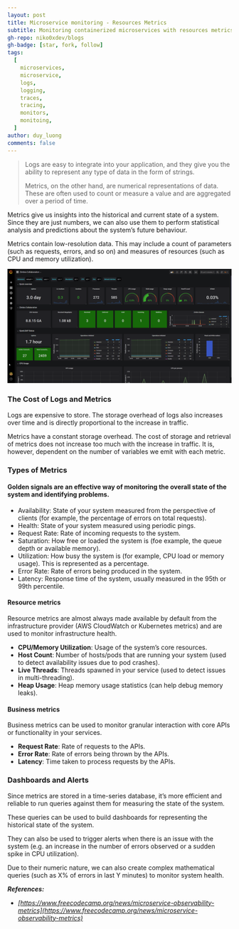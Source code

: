 ```yaml
---
layout: post
title: Microservice monitoring - Resources Metrics
subtitle: Monitoring containerized microservices with resources metrics.
gh-repo: niko0xdev/blogs
gh-badge: [star, fork, follow]
tags:
  [
    microservices,
    microservice,
    logs,
    logging,
    traces,
    tracing,
    monitors,
    monitoing,
  ]
author: duy_luong
comments: false
---
```


> Logs are easy to integrate into your application, and they give you the ability to represent any type of data in the form of strings.
>
> Metrics, on the other hand, are numerical representations of data. These are often used to count or measure a value and are aggregated over a period of time.

Metrics give us insights into the historical and current state of a system. Since they are just numbers, we can also use them to perform statistical analysis and predictions about the system’s future behaviour.

Metrics contain low-resolution data. This may include a count of parameters (such as requests, errors, and so on) and measures of resources (such as CPU and memory utilization).

[![/img/clm/grafana-dashboard.png](/img/clm/grafana-dashboard.png)](/img/clm/grafana-dashboard.png)

### The Cost of Logs and Metrics

Logs are expensive to store. The storage overhead of logs also increases over time and is directly proportional to the increase in traffic.

Metrics have a constant storage overhead. The cost of storage and retrieval of metrics does not increase too much with the increase in traffic. It is, however, dependent on the number of variables we emit with each metric.

### Types of Metrics

#### Golden signals are an effective way of monitoring the overall state of the system and identifying problems.

- Availability: State of your system measured from the perspective of clients (for example, the percentage of errors on total requests).
- Health: State of your system measured using periodic pings.
- Request Rate: Rate of incoming requests to the system.
- Saturation: How free or loaded the system is (foe example, the queue depth or available memory).
- Utilization: How busy the system is (for example, CPU load or memory usage). This is represented as a percentage.
- Error Rate: Rate of errors being produced in the system.
- Latency: Response time of the system, usually measured in the 95th or 99th percentile.

#### Resource metrics

Resource metrics are almost always made available by default from the infrastructure provider (AWS CloudWatch or Kubernetes metrics) and are used to monitor infrastructure health.

- **CPU/Memory Utilization**: Usage of the system’s core resources.
- **Host Count**: Number of hosts/pods that are running your system (used to detect availability issues due to pod crashes).
- **Live Threads**: Threads spawned in your service (used to detect issues in multi-threading).
- **Heap Usage**: Heap memory usage statistics (can help debug memory leaks).

#### Business metrics

Business metrics can be used to monitor granular interaction with core APIs or functionality in your services.

- **Request Rate**: Rate of requests to the APIs.
- **Error Rate**: Rate of errors being thrown by the APIs.
- **Latency**: Time taken to process requests by the APIs.

### Dashboards and Alerts

Since metrics are stored in a time-series database, it’s more efficient and reliable to run queries against them for measuring the state of the system.

These queries can be used to build dashboards for representing the historical state of the system.

They can also be used to trigger alerts when there is an issue with the system (e.g. an increase in the number of errors observed or a sudden spike in CPU utilization).

Due to their numeric nature, we can also create complex mathematical queries (such as X% of errors in last Y minutes) to monitor system health.

**_References:_**

- _[https://www.freecodecamp.org/news/microservice-observability-metrics](https://www.freecodecamp.org/news/microservice-observability-metrics)_

